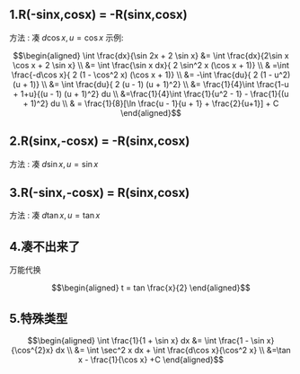 ## 1.R(-sinx,cosx) = -R(sinx,cosx)

方法 : 凑 $d\cos x,u=\cos x$ 
示例:

$$\begin{aligned}
    \int \frac{dx}{\sin 2x + 2 \sin x}  
    &= \int \frac{dx}{2\sin x \cos x + 2 \sin x} \\
    &= \int \frac{\sin x dx}{ 2 \sin^2 x (\cos x + 1)} \\
    & =\int \frac{-d\cos x}{ 2 (1 - \cos^2 x) (\cos x + 1)} \\
    &= -\int \frac{du}{ 2 (1 - u^2) (u + 1)} \\
    &= \int \frac{du}{ 2 (u - 1) (u + 1)^2} \\
    &= \frac{1}{4}\int \frac{1-u + 1+u}{(u - 1) (u + 1)^2} du \\
    &=\frac{1}{4}\int \frac{1}{u^2 - 1}  - \frac{1}{(u + 1)^2} du \\
    & = \frac{1}{8}[\ln \frac{u - 1}{u + 1} + \frac{2}{u+1}] + C
\end{aligned}$$

## 2.R(sinx,-cosx) = -R(sinx,cosx)
方法 : 凑 $d\sin x,u=\sin x$ 


## 3.R(-sinx,-cosx) = R(sinx,cosx)
方法 : 凑 $d\tan x,u=\tan x$ 

## 4.凑不出来了
万能代换

$$\begin{aligned}
    t = tan \frac{x}{2}
\end{aligned}$$

## 5.特殊类型

$$\begin{aligned}
    \int \frac{1}{1 + \sin x} dx
    &= \int \frac{1 - \sin x}{\cos^{2}x} dx \\
    &= \int \sec^2 x dx + \int \frac{d\cos x}{\cos^2 x} \\
    &=\tan x - \frac{1}{\cos x} +C
\end{aligned}$$





